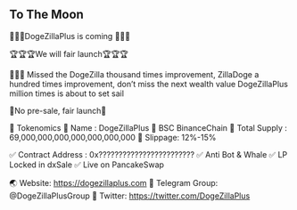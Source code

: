## To The Moon

🔱🔱🔱DogeZillaPlus is coming 🔱🔱🔱

🏆🏆🏆We will fair launch🏆🏆🏆

🐶🐶🐶 Missed the DogeZilla thousand times improvement, ZillaDoge a hundred times improvement, don’t miss the next wealth value DogeZillaPlus million times is about to set sail

📌No pre-sale, fair launch📌

🔴 Tokenomics
💠 Name : DogeZillaPlus
💠 BSC BinanceChain
💠 Total Supply : 69,000,000,000,000,000,000,000
💠 Slippage: 12%-15%

✅ Contract Address :  0x????????????????????????
✅ Anti Bot & Whale
✅ LP Locked in dxSale
✅ Live on PancakeSwap

🌏 Website: https://dogezillaplus.com
🏧 Telegram Group: @DogeZillaPlusGroup
📣 Twitter: https://twitter.com/DogeZillaPlus



